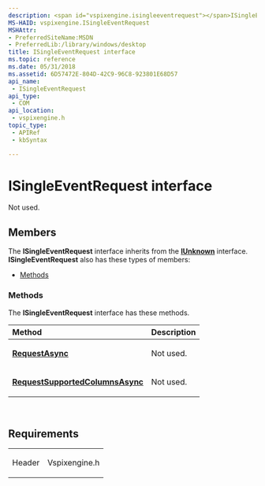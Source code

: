 ```yaml
---
description: <span id="vspixengine.isingleeventrequest"></span>ISingleEventRequest interface - Not used.
MS-HAID: vspixengine.ISingleEventRequest
MSHAttr:
- PreferredSiteName:MSDN
- PreferredLib:/library/windows/desktop
title: ISingleEventRequest interface
ms.topic: reference
ms.date: 05/31/2018
ms.assetid: 6D57472E-804D-42C9-96C8-923801E68D57
api_name: 
 - ISingleEventRequest
api_type: 
 - COM
api_location: 
 - vspixengine.h
topic_type: 
 - APIRef
 - kbSyntax

---
```


# <span id="vspixengine.isingleeventrequest"></span>ISingleEventRequest interface

Not used.

## Members

The **ISingleEventRequest** interface inherits from the [**IUnknown**](/windows/desktop/api/unknwn/nn-unknwn-iunknown) interface. **ISingleEventRequest** also has these types of members:

-   [Methods](#methods)

### <span id="methods"></span>Methods

The **ISingleEventRequest** interface has these methods.

<table><colgroup><col  /><col  /></colgroup><thead><tr class="header"><th style="text-align: left;">Method</th><th style="text-align: left;">Description</th></tr></thead><tbody><tr class="odd"><td style="text-align: left;"><a href="/windows/desktop/direct3dtools/isingleeventrequest-requestasync-dword-dword-dword-arr-iframeeventscallback-ptr-dword-dword"><strong>RequestAsync</strong></a></td><td style="text-align: left;"><p>Not used.</p></td></tr><tr class="even"><td style="text-align: left;"><a href="/windows/desktop/direct3dtools/isingleeventrequest-requestsupportedcolumnsasync-iframeeventscallback-ptr-dword"><strong>RequestSupportedColumnsAsync</strong></a></td><td style="text-align: left;"><p>Not used.</p></td></tr></tbody></table>

 

## Requirements

<table><colgroup><col  /><col  /></colgroup><tbody><tr class="odd"><td><p>Header</p></td><td>Vspixengine.h</td></tr></tbody></table>

 

 

